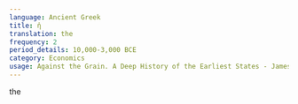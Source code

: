 ```yaml
---
language: Ancient Greek
title: ἡ
translation: the
frequency: 2
period_details: 10,000-3,000 BCE
category: Economics
usage: Against the Grain. A Deep History of the Earliest States - James C. Scott
---
```

the